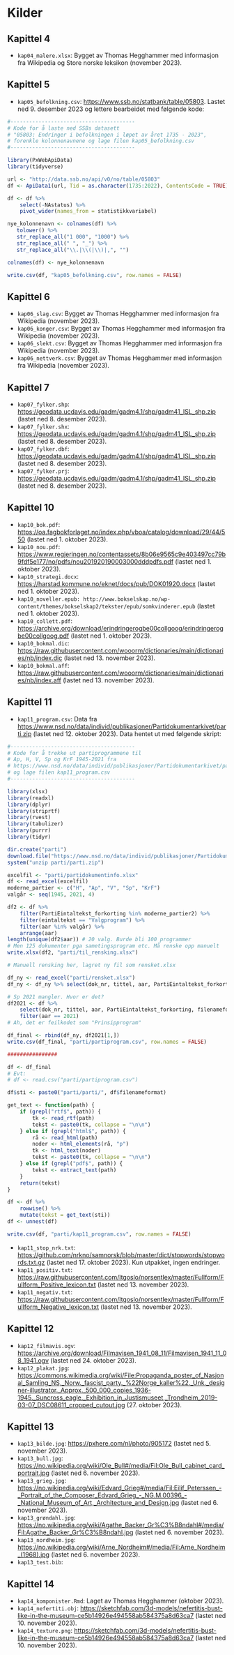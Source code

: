 # Kilder

## Kapittel 4

- `kap04_malere.xlsx`: Bygget av Thomas Hegghammer med informasjon fra Wikipedia og Store norske leksikon (november 2023). 

## Kapittel 5

- `kap05_befolkning.csv`: https://www.ssb.no/statbank/table/05803. Lastet ned 9. desember 2023 og lettere bearbeidet med følgende kode: 

```r
#----------------------------------------
# Kode for å laste ned SSBs datasett
# "05803: Endringer i befolkningen i løpet av året 1735 - 2023",
# forenkle kolonnenavnene og lage filen kap05_befolkning.csv
#----------------------------------------

library(PxWebApiData)
library(tidyverse)

url <- "http://data.ssb.no/api/v0/no/table/05803"
df <- ApiData1(url, Tid = as.character(1735:2022), ContentsCode = TRUE) 

df <- df %>% 
    select(-NAstatus) %>% 
    pivot_wider(names_from = statistikkvariabel)

nye_kolonnenavn <- colnames(df) %>% 
   tolower() %>% 
   str_replace_all("1 000", "1000") %>% 
   str_replace_all(" ", "_") %>% 
   str_replace_all("\\.|\\(|\\)|,", "")

colnames(df) <- nye_kolonnenavn

write.csv(df, "kap05_befolkning.csv", row.names = FALSE)
```

## Kapittel 6

- `kap06_slag.csv`: Bygget av Thomas Hegghammer med informasjon fra Wikipedia (november 2023). 
- `kap06_konger.csv`: Bygget av Thomas Hegghammer med informasjon fra Wikipedia (november 2023). 
- `kap06_slekt.csv`: Bygget av Thomas Hegghammer med informasjon fra Wikipedia (november 2023). 
- `kap06_nettverk.csv`: Bygget av Thomas Hegghammer med informasjon fra Wikipedia (november 2023).

## Kapittel 7

- `kap07_fylker.shp`: https://geodata.ucdavis.edu/gadm/gadm4.1/shp/gadm41_ISL_shp.zip (lastet ned 8. desember 2023).
- `kap07_fylker.shx`: https://geodata.ucdavis.edu/gadm/gadm4.1/shp/gadm41_ISL_shp.zip (lastet ned 8. desember 2023).
- `kap07_fylker.dbf`: https://geodata.ucdavis.edu/gadm/gadm4.1/shp/gadm41_ISL_shp.zip (lastet ned 8. desember 2023).
- `kap07_fylker.prj`: https://geodata.ucdavis.edu/gadm/gadm4.1/shp/gadm41_ISL_shp.zip (lastet ned 8. desember 2023).

## Kapittel 10

- `kap10_bok.pdf`: https://oa.fagbokforlaget.no/index.php/vboa/catalog/download/29/44/550 (lastet ned 1. oktober 2023).
- `kap10_nou.pdf`: https://www.regjeringen.no/contentassets/8b06e9565c9e403497cc79b9fdf5e177/no/pdfs/nou201920190003000dddpdfs.pdf (lastet ned 1. oktober 2023).
- `kap10_strategi.docx`: https://harstad.kommune.no/eknet/docs/pub/DOK01920.docx (lastet ned 1. oktober 2023).
- `kap10_noveller.epub: http://www.bokselskap.no/wp-content/themes/bokselskap2/tekster/epub/somkvinderer.epub` (lastet ned 1. oktober 2023).
- `kap10_collett.pdf`: https://archive.org/download/erindringerogbe00collgoog/erindringerogbe00collgoog.pdf (lastet ned 1. oktober 2023).
- `kap10_bokmal.dic`: https://raw.githubusercontent.com/wooorm/dictionaries/main/dictionaries/nb/index.dic (lastet ned 13. november 2023).
- `kap10_bokmal.aff`: https://raw.githubusercontent.com/wooorm/dictionaries/main/dictionaries/nb/index.aff (lastet ned 13. november 2023).

## Kapittel 11

- `kap11_program.csv`: Data fra https://www.nsd.no/data/individ/publikasjoner/Partidokumentarkivet/parti.zip (lastet ned 12. oktober 2023). Data hentet ut med følgende skript: 

```r
#----------------------------------------
# Kode for å trekke ut partiprogrammene til 
# Ap, H, V, Sp og KrF 1945-2021 fra 
# https://www.nsd.no/data/individ/publikasjoner/Partidokumentarkivet/parti.zip (lastet ned 12. oktober 2023)
# og lage filen kap11_program.csv
#----------------------------------------

library(xlsx)
library(readxl)
library(dplyr)
library(striprtf)
library(rvest)
library(tabulizer)
library(purrr)
library(tidyr)

dir.create("parti")
download.file("https://www.nsd.no/data/individ/publikasjoner/Partidokumentarkivet/parti.zip", destfile = "parti/parti.zip")
system("unzip parti/parti.zip")

excelfil <- "parti/partidokumentinfo.xlsx"
df <- read_excel(excelfil)
moderne_partier <- c("H", "Ap", "V", "Sp", "KrF")
valgår <- seq(1945, 2021, 4)

df2 <- df %>% 
    filter(PartiEintaltekst_forkorting %in% moderne_partier2) %>%
    filter(eintaltekst == "Valgprogram") %>%
    filter(aar %in% valgår) %>% 
    arrange(aar)
length(unique(df2$aar)) # 20 valg. Burde bli 100 programmer
# Men 125 dokumenter pga sametingsprogram etc. Må renske opp manuelt
write.xlsx(df2, "parti/til_rensking.xlsx")

# Manuell rensking her, lagret ny fil som rensket.xlsx

df_ny <- read_excel("parti/rensket.xlsx")
df_ny <- df_ny %>% select(dok_nr, tittel, aar, PartiEintaltekst_forkorting, filenameformat)

# Sp 2021 mangler. Hvor er det?
df2021 <- df %>% 
    select(dok_nr, tittel, aar, PartiEintaltekst_forkorting, filenameformat) %>% 
    filter(aar == 2021)
# Ah, det er feilkodet som "Prinsipprogram"

df_final <- rbind(df_ny, df2021[1,])
write.csv(df_final, "parti/partiprogram.csv", row.names = FALSE)

################

df <- df_final
# Evt:
# df <- read.csv("parti/partiprogram.csv")

df$sti <- paste0("parti/parti/", df$filenameformat)

get_text <- function(path) {
    if (grepl("rtf$", path)) {
        tk <- read_rtf(path)
        tekst <- paste0(tk, collapse = "\n\n")   
    } else if (grepl("html$", path)) {
        rå <- read_html(path)
        noder <- html_elements(rå, "p")
        tk <- html_text(noder)
        tekst <- paste0(tk, collapse = "\n\n")
    } else if (grepl("pdf$", path)) {
        tekst <- extract_text(path)
    }    
    return(tekst)
}

df <- df %>% 
    rowwise() %>% 
    mutate(tekst = get_text(sti))
df <- unnest(df)

write.csv(df, "parti/kap11_program.csv", row.names = FALSE)
```

- `kap11_stop_nrk.txt`: https://github.com/nrkno/samnorsk/blob/master/dict/stopwords/stopwords.txt.gz (lastet ned 17. oktober 2023). Kun utpakket, ingen endringer.
- `kap11_positiv.txt`: https://raw.githubusercontent.com/ltgoslo/norsentlex/master/Fullform/Fullform_Positive_lexicon.txt (lastet ned 13. november 2023). 
- `kap11_negativ.txt`: https://raw.githubusercontent.com/ltgoslo/norsentlex/master/Fullform/Fullform_Negative_lexicon.txt (lastet ned 13. november 2023).


## Kapittel 12

- `kap12_filmavis.ogv`: https://archive.org/download/Filmavisen_1941_08_11/Filmavisen_1941_11_08_1941.ogv (lastet ned 24. oktober 2023).
- `kap12_plakat.jpg`: https://commons.wikimedia.org/wiki/File:Propaganda_poster_of_Nasjonal_Samling_NS,_Norw._fascist_party._%22Norge_kaller%22._Unk._designer-illustrator._Approx._500_000_copies_1936-1945._Suncross_eagle._Exhibition_in_Justismuseet,_Trondheim_2019-03-07_DSC08611_cropped_cutout.jpg (27. oktober 2023).

## Kapittel 13

- `kap13_bilde.jpg`: https://pxhere.com/nl/photo/905172 (lastet ned 5. november 2023). 
- `kap13_bull.jpg`: https://no.wikipedia.org/wiki/Ole_Bull#/media/Fil:Ole_Bull_cabinet_card_portrait.jpg (lastet ned 6. november 2023).
- `kap13_grieg.jpg`: https://no.wikipedia.org/wiki/Edvard_Grieg#/media/Fil:Eilif_Peterssen_-_Portrait_of_the_Composer_Edvard_Grieg_-_NG.M.00396_-_National_Museum_of_Art,_Architecture_and_Design.jpg (lastet ned 6. november 2023).
- `kap13_grøndahl.jpg`: https://no.wikipedia.org/wiki/Agathe_Backer_Gr%C3%B8ndahl#/media/Fil:Agathe_Backer_Gr%C3%B8ndahl.jpg (lastet ned 6. november 2023).
- `kap13_nordheim.jpg`: https://no.wikipedia.org/wiki/Arne_Nordheim#/media/Fil:Arne_Nordheim_(1968).jpg (lastet ned 6. november 2023).
- `kap13_test.bib`:
  
## Kapittel 14

- `kap14_komponister.Rmd`: Laget av Thomas Hegghammer (oktober 2023).
- `kap14_nefertiti.obj`: https://sketchfab.com/3d-models/nefertitis-bust-like-in-the-museum-ce5b14926e494558ab584375a8d63ca7 (lastet ned 10. november 2023).
- `kap14_texture.png`: https://sketchfab.com/3d-models/nefertitis-bust-like-in-the-museum-ce5b14926e494558ab584375a8d63ca7 (lastet ned 10. november 2023).